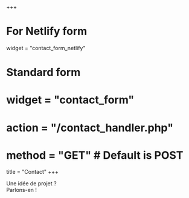 +++
# For Netlify form
widget = "contact_form_netlify"

# Standard form
# widget = "contact_form"
# action = "/contact_handler.php"
# method = "GET" # Default is POST

title = "Contact" 
+++

Une idée de projet ?  
Parlons-en !